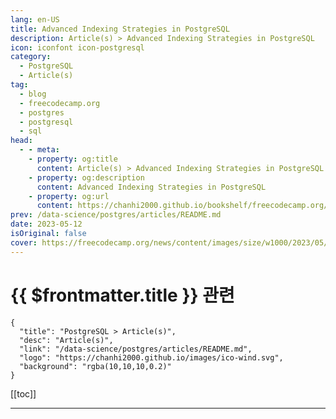 ```yaml
---
lang: en-US
title: Advanced Indexing Strategies in PostgreSQL
description: Article(s) > Advanced Indexing Strategies in PostgreSQL
icon: iconfont icon-postgresql
category: 
  - PostgreSQL
  - Article(s)
tag: 
  - blog
  - freecodecamp.org
  - postgres
  - postgresql
  - sql
head:
  - - meta:
    - property: og:title
      content: Article(s) > Advanced Indexing Strategies in PostgreSQL
    - property: og:description
      content: Advanced Indexing Strategies in PostgreSQL
    - property: og:url
      content: https://chanhi2000.github.io/bookshelf/freecodecamp.org/postgresql-indexing-strategies.html
prev: /data-science/postgres/articles/README.md
date: 2023-05-12
isOriginal: false
cover: https://freecodecamp.org/news/content/images/size/w1000/2023/05/postresql-indexing.jpg
---
```


# {{ $frontmatter.title }} 관련

```component VPCard
{
  "title": "PostgreSQL > Article(s)",
  "desc": "Article(s)",
  "link": "/data-science/postgres/articles/README.md",
  "logo": "https://chanhi2000.github.io/images/ico-wind.svg",
  "background": "rgba(10,10,10,0.2)"
}
```

[[toc]]

---

<SiteInfo
  name="Advanced Indexing Strategies in PostgreSQL"
  desc="Indexing in PostgreSQL is a process that involves creating data structures that are optimized to efficiently search and retrieve data from tables.  An index is a copy of a portion of a table, arranged in a way that enables PostgreSQL to quickly locate and retrieve rows that match a..."
  url="https://freecodecamp.org/news/postgresql-indexing-strategies/"
  logo="https://cdn.freecodecamp.org/universal/favicons/favicon.ico"
  preview="https://freecodecamp.org/news/content/images/size/w1000/2023/05/postresql-indexing.jpg"/>

<!-- TODO: 작성 -->

